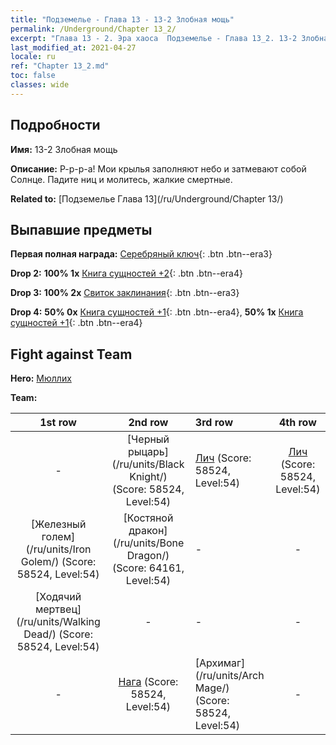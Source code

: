```yaml
---
title: "Подземелье - Глава 13 - 13-2 Злобная мощь"
permalink: /Underground/Chapter 13_2/
excerpt: "Глава 13 - 2. Эра хаоса  Подземелье - Глава 13_2. 13-2 Злобная мощь"
last_modified_at: 2021-04-27
locale: ru
ref: "Chapter 13_2.md"
toc: false
classes: wide
---
```


## Подробности

 **Имя:** 13-2 Злобная мощь

 **Описание:** Р-р-р-а! Мои крылья заполняют небо и затмевают собой Солнце. Падите ниц и молитесь, жалкие смертные.

 **Related to:** [Подземелье Глава 13](/ru/Underground/Chapter 13/)

## Выпавшие предметы

 **Первая полная награда:** [Серебряный ключ](/ItemsRU/con_693/){: .btn .btn--era3}

 **Drop 2:** **100% 1x** [Книга сущностей +2](/ItemsRU/mat_53/){: .btn .btn--era4}

 **Drop 3:** **100% 2x** [Свиток заклинания](/ItemsRU/con_694/){: .btn .btn--era3}

 **Drop 4:** **50% 0x** [Книга сущностей +1](/ItemsRU/mat_46/){: .btn .btn--era4}, **50% 1x** [Книга сущностей +1](/ItemsRU/mat_46/){: .btn .btn--era4}


## Fight against Team
 **Hero:** [Мюллих](/ru/heroes/Mullich/)

 **Team:**


  | 1st row | 2nd row | 3rd row | 4th row |
  |:----:|:----:|:----|:----:|
  | - | [Черный рыцарь](/ru/units/Black Knight/) (Score: 58524, Level:54)  | [Лич](/ru/units/Lich/) (Score: 58524, Level:54)  | [Лич](/ru/units/Lich/) (Score: 58524, Level:54)  |
  | [Железный голем](/ru/units/Iron Golem/) (Score: 58524, Level:54)  | [Костяной дракон](/ru/units/Bone Dragon/) (Score: 64161, Level:54)  | - | - |
  | [Ходячий мертвец](/ru/units/Walking Dead/) (Score: 58524, Level:54)  | - | - | - |
  | - | [Нага](/ru/units/Naga/) (Score: 58524, Level:54)  | [Архимаг](/ru/units/Arch Mage/) (Score: 58524, Level:54)  | - |


